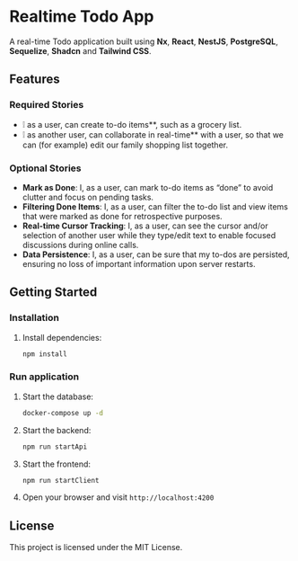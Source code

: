 # Realtime Todo App

A real-time Todo application built using **Nx**, **React**, **NestJS**, **PostgreSQL**, **Sequelize**, **Shadcn** and **Tailwind CSS**.

## Features

### **Required Stories**
- ❕ as a user, can create to-do items**, such as a grocery list.
- ❕ as another user, can collaborate in real-time** with a user, so that we can (for example) edit our family shopping list together.

### **Optional Stories**
- **Mark as Done**: I, as a user, can mark to-do items as “done” to avoid clutter and focus on pending tasks.
- **Filtering Done Items**: I, as a user, can filter the to-do list and view items that were marked as done for retrospective purposes.
- **Real-time Cursor Tracking**: I, as a user, can see the cursor and/or selection of another user while they type/edit text to enable focused discussions during online calls.
- **Data Persistence**: I, as a user, can be sure that my to-dos are persisted, ensuring no loss of important information upon server restarts.

## Getting Started
### Installation

1. Install dependencies:
   ```sh
   npm install
   ```


### Run application

1. Start the database:
   ```sh
   docker-compose up -d
   ```

2. Start the backend:
   ```sh
   npm run startApi
   ```

3. Start the frontend:
   ```sh
   npm run startClient
   ```
4. Open your browser and visit `http://localhost:4200`

## License

This project is licensed under the MIT License.

